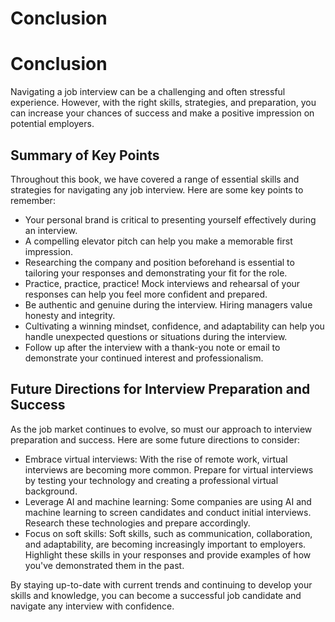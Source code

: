 # Conclusion

Conclusion
==========

Navigating a job interview can be a challenging and often stressful experience. However, with the right skills, strategies, and preparation, you can increase your chances of success and make a positive impression on potential employers.

Summary of Key Points
---------------------

Throughout this book, we have covered a range of essential skills and strategies for navigating any job interview. Here are some key points to remember:

* Your personal brand is critical to presenting yourself effectively during an interview.
* A compelling elevator pitch can help you make a memorable first impression.
* Researching the company and position beforehand is essential to tailoring your responses and demonstrating your fit for the role.
* Practice, practice, practice! Mock interviews and rehearsal of your responses can help you feel more confident and prepared.
* Be authentic and genuine during the interview. Hiring managers value honesty and integrity.
* Cultivating a winning mindset, confidence, and adaptability can help you handle unexpected questions or situations during the interview.
* Follow up after the interview with a thank-you note or email to demonstrate your continued interest and professionalism.

Future Directions for Interview Preparation and Success
-------------------------------------------------------

As the job market continues to evolve, so must our approach to interview preparation and success. Here are some future directions to consider:

* Embrace virtual interviews: With the rise of remote work, virtual interviews are becoming more common. Prepare for virtual interviews by testing your technology and creating a professional virtual background.
* Leverage AI and machine learning: Some companies are using AI and machine learning to screen candidates and conduct initial interviews. Research these technologies and prepare accordingly.
* Focus on soft skills: Soft skills, such as communication, collaboration, and adaptability, are becoming increasingly important to employers. Highlight these skills in your responses and provide examples of how you've demonstrated them in the past.

By staying up-to-date with current trends and continuing to develop your skills and knowledge, you can become a successful job candidate and navigate any interview with confidence.